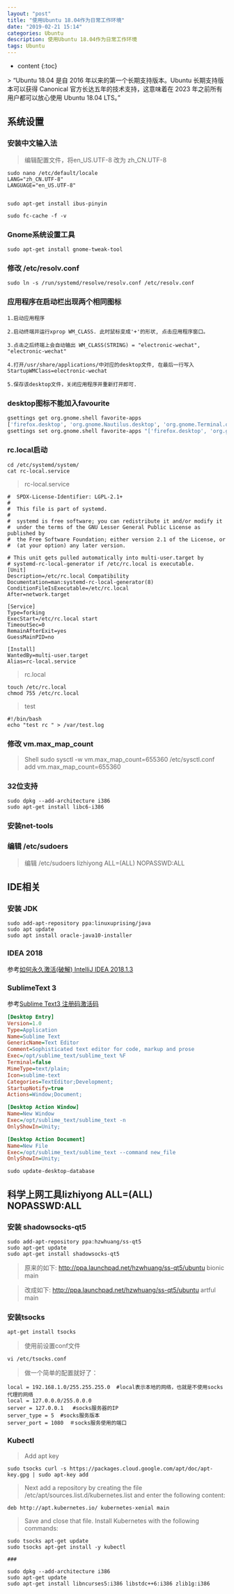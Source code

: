 ```yaml
---
layout: "post"
title: "使用Ubuntu 18.04作为日常工作环境"
date: "2019-02-21 15:14"
categories: Ubuntu
description: 使用Ubuntu 18.04作为日常工作环境
tags: Ubuntu
---
```


* content
{:toc}

<div class="postImg" style="background-image:url(http://carforeasy.cn/使用Ubuntu-639eabd1.png)"></div>
> “Ubuntu 18.04 是自 2016 年以来的第一个长期支持版本。Ubuntu 长期支持版本可以获得 Canonical 官方长达五年的技术支持，这意味着在 2023 年之前所有用户都可以放心使用 Ubuntu 18.04 LTS。”






## 系统设置
### 安装中文输入法
>编辑配置文件，将en_US.UTF-8 改为 zh_CN.UTF-8

    sudo nano /etc/default/locale
    LANG="zh_CN.UTF-8"
    LANGUAGE="en_US.UTF-8"


    sudo apt-get install ibus-pinyin

    sudo fc-cache -f -v

### Gnome系统设置工具
    sudo apt-get install gnome-tweak-tool

### 修改 /etc/resolv.conf
    sudo ln -s /run/systemd/resolve/resolv.conf /etc/resolv.conf

### 应用程序在启动栏出现两个相同图标
    1.启动应用程序

    2.启动终端并运行xprop WM_CLASS. 此时鼠标变成'+'的形状, 点击应用程序窗口。

    3.点击之后终端上会自动输出 WM_CLASS(STRING) = "electronic-wechat", "electronic-wechat"

    4.打开/usr/share/applications/中对应的desktop文件, 在最后一行写入StartupWMClass=electronic-wechat

    5.保存该desktop文件，关闭应用程序并重新打开即可.


###  desktop图标不能加入favourite

```sh
gsettings get org.gnome.shell favorite-apps
['firefox.desktop', 'org.gnome.Nautilus.desktop', 'org.gnome.Terminal.desktop', 'gnome-control-center.desktop', 'gnome-system-monitor_gnome-system-monitor.desktop', 'atom.desktop']
gsettings set org.gnome.shell favorite-apps "['firefox.desktop', 'org.gnome.Nautilus.desktop', 'org.gnome.Terminal.desktop', 'gnome-control-center.desktop', 'gnome-system-monitor_gnome-system-monitor.desktop', 'atom.desktop', 'idea.desktop', 'shadowsocks-qt5.desktop']"
```


### rc.local启动
    cd /etc/systemd/system/
    cat rc-local.service
> rc-local.service

    #  SPDX-License-Identifier: LGPL-2.1+
    #
    #  This file is part of systemd.
    #
    #  systemd is free software; you can redistribute it and/or modify it
    #  under the terms of the GNU Lesser General Public License as published by
    #  the Free Software Foundation; either version 2.1 of the License, or
    #  (at your option) any later version.

    # This unit gets pulled automatically into multi-user.target by
    # systemd-rc-local-generator if /etc/rc.local is executable.
    [Unit]
    Description=/etc/rc.local Compatibility
    Documentation=man:systemd-rc-local-generator(8)
    ConditionFileIsExecutable=/etc/rc.local
    After=network.target

    [Service]
    Type=forking
    ExecStart=/etc/rc.local start
    TimeoutSec=0
    RemainAfterExit=yes
    GuessMainPID=no

    [Install]
    WantedBy=multi-user.target
    Alias=rc-local.service
>rc.local

    touch /etc/rc.local
    chmod 755 /etc/rc.local

>test

    #!/bin/bash
    echo "test rc " > /var/test.log

### 修改 vm.max_map_count
>Shell
    sudo sysctl -w vm.max_map_count=655360
>/etc/sysctl.conf
    add vm.max_map_count=655360
### 32位支持
    sudo dpkg --add-architecture i386
    sudo apt-get install libc6-i386
### 安装net-tools
### 编辑 /etc/sudoers
>编辑 /etc/sudoers
    lizhiyong ALL=(ALL) NOPASSWD:ALL

## IDE相关
### 安装 JDK
    sudo add-apt-repository ppa:linuxuprising/java
    sudo apt update
    sudo apt install oracle-java10-installer

### IDEA 2018
参考[如何永久激活(破解) IntelliJ IDEA 2018.1.3](https://blog.csdn.net/zhige_me/article/details/80369336)






### SublimeText 3
参考[Sublime Text3 注册码激活码](https://blog.csdn.net/qq_29819449/article/details/80130327)

```ini
[Desktop Entry]
Version=1.0
Type=Application
Name=Sublime Text
GenericName=Text Editor
Comment=Sophisticated text editor for code, markup and prose
Exec=/opt/sublime_text/sublime_text %F
Terminal=false
MimeType=text/plain;
Icon=sublime-text
Categories=TextEditor;Development;
StartupNotify=true
Actions=Window;Document;

[Desktop Action Window]
Name=New Window
Exec=/opt/sublime_text/sublime_text -n
OnlyShowIn=Unity;

[Desktop Action Document]
Name=New File
Exec=/opt/sublime_text/sublime_text --command new_file
OnlyShowIn=Unity;
```
```
sudo update-desktop-database
```
## 科学上网工具lizhiyong ALL=(ALL) NOPASSWD:ALL
### 安装 shadowsocks-qt5

    sudo add-apt-repository ppa:hzwhuang/ss-qt5
    sudo apt-get update
    sudo apt-get install shadowsocks-qt5
>原来的如下:
    http://ppa.launchpad.net/hzwhuang/ss-qt5/ubuntu bionic main

>改成如下:
    http://ppa.launchpad.net/hzwhuang/ss-qt5/ubuntu artful main


### 安装tsocks
    apt-get install tsocks

>使用前设置conf文件

    vi /etc/tsocks.conf

>做一个简单的配置就好了：

    local = 192.168.1.0/255.255.255.0  #local表示本地的网络，也就是不使用socks代理的网络
    local = 127.0.0.0/255.0.0.0
    server = 127.0.0.1   #socks服务器的IP
    server_type = 5  #socks服务版本
    server_port = 1080  ＃socks服务使用的端口


### Kubectl
>Add apt key

    sudo tsocks curl -s https://packages.cloud.google.com/apt/doc/apt-key.gpg | sudo apt-key add

>Next add a repository by creating the file /etc/apt/sources.list.d/kubernetes.list and enter the following content:

    deb http://apt.kubernetes.io/ kubernetes-xenial main


>Save and close that file. Install Kubernetes with the following commands:

    sudo tsocks apt-get update
    sudo tsocks apt-get install -y kubectl

    ###

    sudo dpkg --add-architecture i386
    sudo apt-get update
    sudo apt-get install libncurses5:i386 libstdc++6:i386 zlib1g:i386
